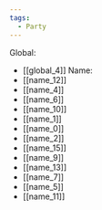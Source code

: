 ```yaml
---
tags:
  - Party
---
```

Global:
- [[global_4]]
Name:
- [[name_12]]
- [[name_4]]
- [[name_6]]
- [[name_10]]
- [[name_1]]
- [[name_0]]
- [[name_2]]
- [[name_15]]
- [[name_9]]
- [[name_13]]
- [[name_7]]
- [[name_5]]
- [[name_11]]
